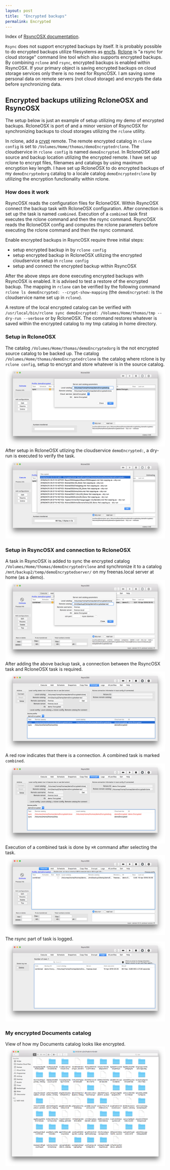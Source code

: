 ```yaml
---
layout: post
title:  "Encrypted backups"
permalink: Encrypted
---
```

Index of [RsyncOSX documentation](/AboutRsyncOSX).

`Rsync` does not support encrypted backups by itself. It is probably possible to do encrypted backups utilize filesystems as [encfs](https://github.com/vgough/encfs). [Rclone](https://github.com/ncw/rclone) is "a rsync for cloud storage" command line tool which also supports encrypted backups. By combining `rclone` and `rsync`, encrypted backups is enabled within RsyncOSX. If your primary object is saving encrypted backups on cloud storage services only there is no need for RsyncOSX. I am saving some personal data on remote servers (not cloud storage) and encrypts the data before synchronizing data.

## Encrypted backups utilizing RcloneOSX and RsyncOSX

The setup below is just an example of setup utilizing my demo of encrypted backups. RcloneOSX is port of and a minor version of RsyncOSX for synchronizing backups to cloud storages utilizing the `rclone` utility.

In rclone, add a [crypt](https://rclone.org/crypt/) remote. The remote encrypted catalog in `rclone config` is set to `/Volumes/Home/thomas/demoEncryptedrclone`. The cloudservice in `rclone config` is named `demoEncrypted`. In RcloneOSX add source and backup location utilizing the encrypted remote. I have set up rclone to encrypt files, filenames and catalogs by using maximum encryption key length. I have set up RcloneOSX to do encrypted backups of my `demoEncryptedorg` catalog to a locale catalog `demoEncryptedrclone` by utilizing the encryption functionality  within rclone.

### How does it work

RsyncOSX reads the configuration files for RcloneOSX. Within RsyncOSX connect the backup task with RcloneOSX configuration. After connection is set up the task is named `combined`. Execution of a `combined` task first executes the rclone command and then the rsync command. RsyncOSX reads the RcloneOSX config and computes the rclone parameters before executing the rclone command and then the rsync command.

Enable encrypted backups in RsyncOSX require three initial steps:

- setup encrypted backup in by `rclone config`
- setup encrypted backup in RcloneOSX utilizing the encrypted cloudservice setup in `rclone config`
- setup and connect the encrypted backup within RsyncOSX

After the above steps are done executing encrypted backups with RsyncOSX is enabled. It is advised to test a restore of the encrypted backup. The mapping in `rclone` can be verified by the following command `rclone ls demoEncrypted: --crypt-show-mapping` (the `demoEncrypted:` is the cloudservice name set up in `rclone`).

A restore of the local encrypted catalog can be verified with `/usr/local/bin/rclone sync demoEncrypted: /Volumes/Home/thomas/tmp --dry-run --verbose` or by RcloneOSX. The command restores whatever is saved within the encrypted catalog to my tmp catalog in home directory.

### Setup in RcloneOSX

The catalog `/Volumes/Home/thomas/demoEncryptedorg` is the not encrypted source catalog to be backed up. The catalog `/Volumes/Home/thomas/demoEncryptedrclone` is the catalog where rclone is by `rclone config`, setup to encrypt and store whatever is in the source catalog.
![Main view](/images/screenshots/master/encrypted/rclone1.png)
After setup in RcloneOSX utlizing the cloudservice `demoEncrypted:`, a dry-run is executed to verify the task.
![Main view](/images/screenshots/master/encrypted/rclone2.png)

### Setup in RsyncOSX and connection to RcloneOSX

A task in RsyncOSX is added to sync the encrypted catalog `/Volumes/Home/thomas/demoEncryptedrclone` and synchronize it to a catalog `/mnt/backup2/temp/demoEncryptedserver/` on my freenas.local server at home (as a demo).
![Main view](/images/screenshots/master/encrypted/rsync1.png)
After adding the above backup task, a connection between the RsyncOSX task and RcloneOSX task is required.
![Main view](/images/screenshots/master/encrypted/connect1.png)
A red row indicates that there is a connection. A combined task is marked `combined`.
![Main view](/images/screenshots/master/encrypted/connect2.png)
Execution of a combined task is done by `⌘R` command after selecting the task.
![Main view](/images/screenshots/master/encrypted/connect3.png)
The rsync part of task is logged.
![Main view](/images/screenshots/master/encrypted/log.png)

### My encrypted Documents catalog
View of how my Documents catalog looks like encrypted.
![Main view](/images/screenshots/master/encrypted/documents.png)
